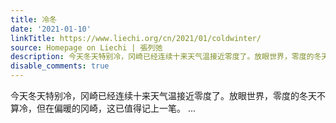 ```yaml
---
title: 冷冬
date: '2021-01-10'
linkTitle: https://www.liechi.org/cn/2021/01/coldwinter/
source: Homepage on Liechi | 張列弛
description: 今天冬天特别冷，冈崎已经连续十来天气温接近零度了。放眼世界，零度的冬天不算冷，但在偏暖的冈崎，这已值得记上一笔。 ...
disable_comments: true
---
```

今天冬天特别冷，冈崎已经连续十来天气温接近零度了。放眼世界，零度的冬天不算冷，但在偏暖的冈崎，这已值得记上一笔。 ...